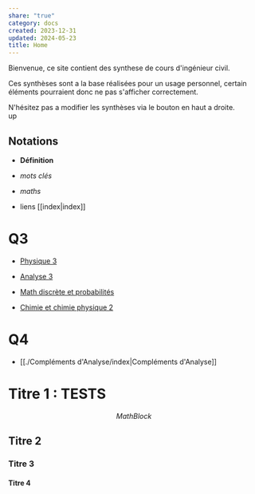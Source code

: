 ```yaml
---  
share: "true"  
category: docs  
created: 2023-12-31  
updated: 2024-05-23  
title: Home  
---  
```

Bienvenue, ce site contient des synthese de cours d'ingénieur civil.  
  
Ces synthèses sont a la base réalisées pour un usage personnel, certain éléments pourraient donc ne pas s'afficher correctement.  
  
N'hésitez pas a modifier les synthèses via le bouton en haut a droite.  
up  
## Notations  
  
- **Définition**  
  
- *mots clés*  
  
- $maths{}$  
  
- liens [[index|index]]  
# Q3  
  
- [Physique 3](./Physique%25203/index.md#)  
  
- [Analyse 3](./Analyse%25203/index.md#)    
  
- [Math discrète et probabilités](../MDP.md#)  
  
- [Chimie et chimie physique 2](./Chimie%25202/index.md#)  
# Q4  
  
- [[./Compléments d'Analyse/index|Compléments d'Analyse]]  
  
  
  
  
  
  
# Titre 1 : TESTS  
$$  
Math Block  
$$  
## Titre 2  
### Titre 3  
#### Titre 4  
